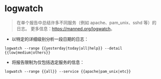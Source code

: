 # logwatch

> 在单个报告中总结许多不同服务（例如 apache、pam_unix、sshd 等）的日志。
> 更多信息：<https://manned.org/logwatch>。

- 以特定的详细级别分析一段日期的日志：

`logwatch --range {{yesterday|today|all|help}} --detail {{low|medium|others}}`

- 将报告限制为仅包括选定服务的信息：

`logwatch --range {{all}} --service {{apache|pam_unix|etc}}`